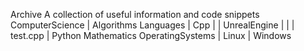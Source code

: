Archive
A collection of useful information and code snippets
ComputerScience
 | Algorithms
Languages
 | Cpp
 |  | UnrealEngine
 |  |  | test.cpp
 | Python
Mathematics
OperatingSystems
 | Linux
 | Windows
